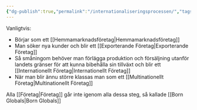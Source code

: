 ```yaml
---
{"dg-publish":true,"permalink":"/internationaliseringsprocessen/","tags":["industriellekonomi"]}
---
```



Vanligtvis:
- Börjar som ett [[Hemmamarknadsföretag\|Hemmamarknadsföretag]]
- Man söker nya kunder och blir ett [[Exporterande Företag\|Exporterande Företag]]
- Så småningom behöver man förlägga produktion och försäljning utanför landets gränser för att kunna bibehålla sin tillväxt och blir ett [[Internationellt Företag\|Internationellt Företag]]
- När man blir ännu större klassas man som ett [[Multinationellt Företag\|Multinationellt Företag]]

Alla [[Företag\|Företag]] går inte igenom alla dessa steg, så kallade [[Born Globals\|Born Globals]]

